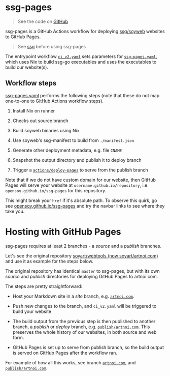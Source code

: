 # ssg-pages

> See the code on [GitHub](https://github.com/opensoy/ssg-pages)

ssg-pages is a GitHub Actions workflow for deploying [ssg/soyweb](https://github.com/soyart/ssg)
websites to GitHub Pages.

> See [ssg](https://github.com/soyart/ssg) before using ssg-pages

The entrypoint workflow [`ci_v2.yaml`](./.github/workflows/ci_v2.yaml) sets parameters
for [`ssg-pages.yaml`](./.github/workflows/ssg-pages.yaml), which uses Nix
to build ssg-go executables and uses the executables to build our website(s).

## Workflow steps

[ssg-pages.yaml](./.github/workflows/ssg-pages.yaml) performs the following steps
(note that these do not map one-to-one to GitHub Actions workflow steps).

1. Install Nix on runner

2. Checks out source branch

3. Build soyweb binaries using Nix

4. Use soyweb's ssg-manifest to build from `./manifest.json`

5. Generate other deployment metadata, e.g. file `CNAME`

6. Snapshot the output directory and publish it to deploy branch

7. Trigger a [`actions/deploy-pages`](https://github.com/actions/deploy-pages) to serve from the publish branch

Note that if we do not have custom domain for our website, then GitHub Pages will serve
your website at `username.github.io/repository`, i.e. `opensoy.github.io/ssg-pages`
for this repository.

This might break your `href` if it's absolute path. To observe this quirk,
go see [opensoy.github.io/ssg-pages](https://opensoy.github.io/ssg-pages)
and try the navbar links to see where they take you.

# Hosting with GitHub Pages

ssg-pages requires at least 2 branches - a *source* and a *publish* branches.

Let's see the original repository [soyart/webtools (now soyart/artnoi.com)](https://github.com/soyart/artnoi.com)
and use it as example for the steps below.

The original repository has identical `master` to ssg-pages, but with its own *source*
and *publish* directories for deploying GitHub Pages to artnoi.com.

The steps are pretty straightforward:

- Host your Markdown site in a *site* branch, e.g. [`artnoi.com`](https://github.com/soyart/artnoi.com/tree/artnoi.com).

- Push new changes to the branch, and `ci_v2.yaml` will be triggered to build your website

- The build output from the previous step is then published to another branch,
  a *publish*  or *deploy* branch, e.g. [`publish/artnoi.com`](https://github.com/soyart/artnoi.com/tree/publish/artnoi.com).
  This preserves the whole history of our websites, in both source and web form.

- GitHub Pages is set up to serve from publish branch, so the build output is served
  on GitHub Pages after the workflow ran.

For example of how all this works, see branch [`artnoi.com`](https://github.com/soyart/artnoi.com/tree/artnoi.com),
and [`publish/artnoi.com`](https://github.com/soyart/artnoi.com/tree/publish/artnoi.com).

